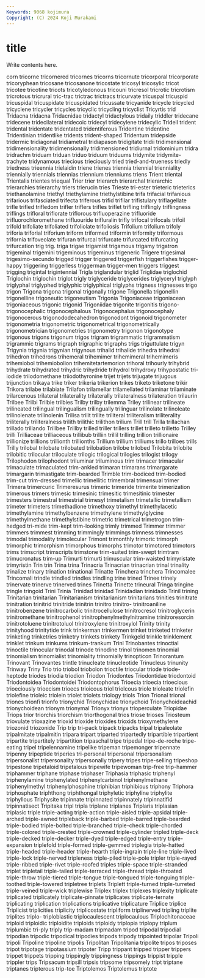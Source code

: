 ```yaml
---
Keywords: 9068 kojimura
Copyright: (C) 2024 Koji Murakami
---
```


# title

Write contents here.



corn tricorne tricornered tricornes tricorns tricornute tricorporal tricorporate
tricoryphean tricosane tricosanone tricostate tricosyl tricosylic tricot tricotee tricotine tricots
tricotyledonous tricouni tricresol tricrotic tricrotism tricrotous tricrural tric-trac trictrac trictracs
tricurvate tricuspal tricuspid tricuspidal tricuspidate tricuspidated tricussate tricyanide tricycle tricycled
tricyclene tricycler tricycles tricyclic tricycling tricyclist Tricyrtis trid Tridacna tridacna
Tridacnidae tridactyl tridactylous tridaily triddler tridecane tridecene tridecilateral tridecoic tridecyl
tridecylene tridecylic Tridell trident tridental tridentate tridentated tridentiferous Tridentine tridentine
Tridentinian tridentlike tridents trident-shaped Tridentum tridepside tridermic tridiagonal tridiametral tridiapason
tridigitate tridii tridimensional tridimensionality tridimensionally tridimensioned tridiurnal tridominium tridra tridrachm
triduam triduan triduo triduum triduums tridymite tridymite-trachyte tridynamous triecious trieciously
tried tried-and-trueness triedly triedness trieennia trielaidin triene trienes triennia triennial
trienniality triennially triennials triennias triennium trienniums triens Trient triental Trientalis
trientes triequal Trier trier trierarch trierarchal trierarchic trierarchies trierarchy triers
trierucin tries Trieste tri-ester trieteric trieterics triethanolamine triethyl triethylamine triethylstibine
trifa trifacial trifanious trifarious trifasciated trifecta triferous trifid trifilar trifistulary
triflagellate trifle trifled trifledom trifler triflers trifles triflet trifling triflingly
triflingness triflings trifloral triflorate triflorous trifluoperazine trifluoride trifluorochloromethane trifluouride trifluralin
trifly trifocal trifocals trifoil trifold trifoliate trifoliated trifoliolate trifoliosis Trifolium
trifolium trifoly triforia triforial triforium triform triformed triformin triformity triformous
trifornia trifoveolate trifuran trifurcal trifurcate trifurcated trifurcating trifurcation trig trig.
triga trigae trigamist trigamous trigamy trigatron trigeminal trigemini trigeminous trigeminus
trigeneric Trigere trigesimal trigesimo-secundo trigged trigger triggered triggerfish triggerfishes trigger-happy
triggering triggerless triggerman trigger-men triggers triggest trigging trigintal trigintennial Trigla
triglandular triglid Triglidae triglochid Triglochin triglochin triglot trigly triglyceride triglycerides
triglyceryl triglyph triglyphal triglyphed triglyphic triglyphical triglyphs trigness trignesses trigo
trigon Trigona trigona trigonal trigonally trigone Trigonella trigonellin trigonelline trigoneutic
trigoneutism Trigonia Trigoniaceae trigoniacean trigoniaceous trigonic trigonid Trigoniidae trigonite trigonitis
trigono- trigonocephalic trigonocephalous Trigonocephalus trigonocephaly trigonocerous trigonododecahedron trigonodont trigonoid trigonometer
trigonometria trigonometric trigonometrical trigonometrically trigonometrician trigonometries trigonometry trigonon trigonotype trigonous
trigons trigonum trigos trigram trigrammatic trigrammatism trigrammic trigrams trigraph trigraphic
trigraphs trigs triguttulate trigyn Trigynia trigynia trigynian trigynous trihalid trihalide
trihedra trihedral trihedron trihedrons trihemeral trihemimer trihemimeral trihemimeris trihemiobol trihemiobolion
trihemitetartemorion trihoral trihourly trihybrid trihydrate trihydrated trihydric trihydride trihydrol trihydroxy
trihypostatic tri-iodide triiodomethane triiodothyronine trijet trijets trijugate trijugous trijunction trikaya
trike triker trikeria trikerion trikes triketo triketone trikir Trikora trilabe
trilabiate Trilafon trilamellar trilamellated trilaminar trilaminate trilarcenous trilateral trilaterality trilaterally
trilateralness trilateration trilaurin Trilbee Trilbi Trilbie trilbies Trilby trilby trilemma
Triley trilinear trilineate trilineated trilingual trilingualism trilingually trilinguar trilinolate trilinoleate
trilinolenate trilinolenin Trilisa trilit trilite triliteral triliteralism triliterality triliterally triliteralness
trilith trilithic trilithon trilium Trill trill Trilla trillachan trillado trillando
Trillbee Trillby trilled triller trillers trillet trilleto trilletto Trilley trilli
Trilliaceae trilliaceous trillibub trilliin trillil trilling trillion trillionaire trillionize trillions
trillionth trillionths Trillium trillium trilliums trillo trilloes trills Trilly trilobal
trilobate trilobated trilobation trilobe trilobed Trilobita trilobite trilobitic trilocular triloculate
trilogic trilogical trilogies trilogist trilogy Trilophodon trilophodont triluminar triluminous trim
trimacer trimacular trimaculate trimaculated trim-ankled trimaran trimarans trimargarate trimargarin trimastigate
trim-bearded Trimble trim-bodiced trim-bodied trim-cut trim-dressed trimellic trimellitic trimembral trimensual
trimer Trimera trimercuric Trimeresurus trimeric trimeride trimerite trimerization trimerous trimers
trimesic trimesinic trimesitic trimesitinic trimester trimesters trimestral trimestrial trimesyl trimetalism
trimetallic trimetallism trimeter trimeters trimethadione trimethoxy trimethyl trimethylacetic trimethylamine trimethylbenzene
trimethylene trimethylglycine trimethylmethane trimethylstibine trimetric trimetrical trimetrogon trim-hedged tri-mide trim-kept
trim-looking trimly trimmed Trimmer trimmer trimmers trimmest trimming trimmingly trimmings
trimness trimnesses trimodal trimodality trimolecular Trimont trimonthly trimoric trimorph trimorphic
trimorphism trimorphous trimorphs trimotor trimotored trimotors trims trimscript trimscripts trimstone
trim-suited trim-swept trimtram trimucronatus trim-up Trimurti trimurti trimuscular trim-waisted trimyristate
trimyristin Trin trin Trina trina Trinacria Trinacrian trinacrian trinal trinality
trinalize trinary trination trinational Trinatte Trinchera trinchera Trincomalee Trincomali trindle
trindled trindles trindling trine trined Trinee trinely trinervate trinerve trinerved
trines Trinetta Trinette trineural Tringa tringine tringle tringoid Trini Trinia
Trinidad trinidad Trinidadian trinidado Trinil trining Trinitarian trinitarian Trinitarianism trinitarianism
trinitarians trinities trinitrate trinitration trinitrid trinitride trinitrin trinitro trinitro- trinitroaniline
trinitrobenzene trinitrocarbolic trinitrocellulose trinitrocresol trinitroglycerin trinitromethane trinitrophenol trinitrophenylmethylnitramine trinitroresorcin trinitrotoluene
trinitrotoluol trinitroxylene trinitroxylol Trinity trinity trinityhood trinitytide trink trinkerman trinkermen
trinket trinketed trinketer trinketing trinketries trinketry trinkets trinkety Trinkgeld trinkle
trinklement trinklet trinkum trinkums trinkum-trankum Trinl Trinobantes trinoctial trinoctile trinocular
trinodal trinode trinodine trinol trinomen trinomial trinomialism trinomialist trinomiality trinomially
trinopticon Trinorantum Trinovant Trinovantes trintle trinucleate trinucleotide Trinucleus trinunity Trinway
Triny Trio trio triobol triobolon trioctile triocular triode triode-heptode triodes
triodia triodion Triodon Triodontes Triodontidae triodontoid Triodontoidea Triodontoidei Triodontophorus Trioecia
trioecia trioecious trioeciously trioecism trioecs trioicous triol triolcous triole trioleate
triolefin triolefine trioleic triolein triolet triolets triology triols Trion Trional
trional triones trionfi trionfo trionychid Trionychidae trionychoid Trionychoideachid trionychoidean trionym
trionymal Trionyx trionyx trioperculate Triopidae Triops trior triorchis triorchism triorthogonal
trios triose trioses Triosteum triovulate trioxazine trioxid trioxide trioxides trioxids
trioxymethylene triozonid triozonide Trip trip tri-pack tripack tripacks tripal tripaleolate
tripalmitate tripalmitin tripara tripart triparted tripartedly tripartible tripartient tripartite tripartitely
tripartition tripaschal tripe tripedal tripe-de-roche tripe-eating tripel tripelennamine tripelike tripeman
tripemonger tripennate tripenny tripeptide triperies tri-personal tripersonal tripersonalism tripersonalist tripersonality
tripersonally tripery tripes tripe-selling tripeshop tripestone tripetaloid tripetalous tripewife tripewoman
trip-free trip-hammer triphammer triphane triphase triphaser Triphasia triphasic triphenyl triphenylamine
triphenylated triphenylcarbinol triphenylmethane triphenylmethyl triphenylphosphine triphibian triphibious triphony Triphora triphosphate
triphthong triphthongal triphyletic triphyline triphylite triphyllous Triphysite tripinnate tripinnated tripinnately
tripinnatifid tripinnatisect Tripitaka tripl tripla triplane triplanes Triplaris triplasian triplasic
triple triple-acting triple-action triple-aisled triple-apsidal triple-arched triple-awned tripleback triple-barbed triple-barred
triple-bearded triple-bodied triple-bolted triple-branched triple-check triple-chorded triple-colored triple-crested triple-crowned triple-cylinder
tripled triple-deck triple-decked triple-decker triple-dyed triple-edged triple-entry triple-expansion triplefold triple-formed
triple-gemmed triplegia triple-hatted triple-headed triple-header triple-hearth triple-ingrain triple-line triple-lived triple-lock
triple-nerved tripleness triple-piled triple-pole tripler triple-rayed triple-ribbed triple-rivet triple-roofed triples
triple-space triple-stranded triplet tripletail triple-tailed triple-terraced triple-thread triple-throated triple-throw triple-tiered
triple-tongue triple-tongued triple-tonguing triple-toothed triple-towered tripletree triplets Triplett triple-turned triple-turreted
triple-veined triple-wick triplewise Triplex triplex triplexes triplexity triplicate triplicated triplicately
triplicate-pinnate triplicates triplicate-ternate triplicating triplication triplications triplicative triplicature Triplice triplice
Triplicist triplicities triplicity triplicostate tripliform triplinerved tripling triplite triplites triplo-
triploblastic triplocaulescent triplocaulous Triplochitonaceae triploid triploidic triploidite triploids triploidy triplopia
triplopy triplum triplumbic tri-ply triply trip-madam tripmadam tripod tripodal tripodial
tripodian tripodic tripodical tripodies tripods tripody tripointed tripolar Tripoli tripoli
Tripoline tripoline tripolis Tripolitan Tripolitania tripolite tripos triposes tripot tripotage
tripotassium tripoter Tripp trippant tripped tripper trippers trippet trippets tripping
trippingly trippingness trippings trippist tripple trippler trips Tripsacum tripsill tripsis
tripsome tripsomely tript triptane triptanes tripterous trip-toe Triptolemos Triptolemus triptote
